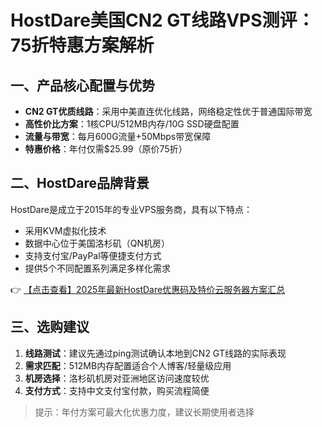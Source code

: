 # HostDare美国CN2 GT线路VPS测评：75折特惠方案解析

## 一、产品核心配置与优势
- **CN2 GT优质线路**：采用中美直连优化线路，网络稳定性优于普通国际带宽
- **高性价比方案**：1核CPU/512MB内存/10G SSD硬盘配置
- **流量与带宽**：每月600G流量+50Mbps带宽保障
- **特惠价格**：年付仅需$25.99（原价75折）

## 二、HostDare品牌背景
HostDare是成立于2015年的专业VPS服务商，具有以下特点：
- 采用KVM虚拟化技术
- 数据中心位于美国洛杉矶（QN机房）
- 支持支付宝/PayPal等便捷支付方式
- 提供5个不同配置系列满足多样化需求

👉 [【点击查看】2025年最新HostDare优惠码及特价云服务器方案汇总](https://bit.ly/hostdare)

## 三、选购建议
1. **线路测试**：建议先通过ping测试确认本地到CN2 GT线路的实际表现
2. **需求匹配**：512MB内存配置适合个人博客/轻量级应用
3. **机房选择**：洛杉矶机房对亚洲地区访问速度较优
4. **支付方式**：支持中文支付宝付款，购买流程简便

> 提示：年付方案可最大化优惠力度，建议长期使用者选择